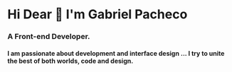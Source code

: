 # Hi Dear 👋 I'm Gabriel Pacheco

### A Front-end Developer. 

#### I am passionate about development and interface design ... I try to unite the best of both worlds, code and design.


<!--
**Gpacheco019/Gpacheco019** is a ✨ _special_ ✨ repository because its `README.md` (this file) appears on your GitHub profile.

Here are some ideas to get you started:

- 🔭 I’m currently working on Flip Flop lab
- 🌱 I’m currently learning ...
- 👯 I’m looking to collaborate on ...
- 🤔 I’m looking for help with ...
- 💬 Ask me about ...
- 📫 How to reach me: ...
- 😄 Pronouns: ...
- ⚡ Fun fact: ...
-->
